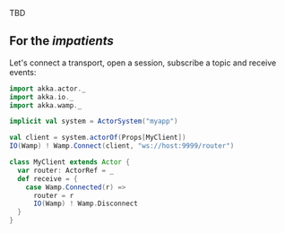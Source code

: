 TBD 

## For the _impatients_
Let's connect a transport, open a session, subscribe a topic and receive events:

```scala
import akka.actor._
import akka.io._
import akka.wamp._

implicit val system = ActorSystem("myapp")

val client = system.actorOf(Props[MyClient])
IO(Wamp) ! Wamp.Connect(client, "ws://host:9999/router")

class MyClient extends Actor {
  var router: ActorRef = _
  def receive = {
    case Wamp.Connected(r) =>
      router = r
      IO(Wamp) ! Wamp.Disconnect
  }
}
```